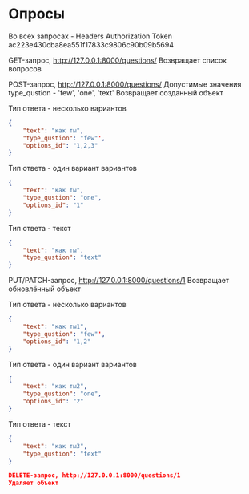 Опросы
===
Во всех запросах - Headers Authorization Token ac223e430cba8ea551f17833c9806c90b09b5694

GET-запрос, http://127.0.0.1:8000/questions/
Возвращает список вопросов

POST-запрос, http://127.0.0.1:8000/questions/
Допустимые значения type_qustion - 'few', 'one', 'text'
Возвращает созданный объект

Тип ответа - несколько вариантов
```json
{
    "text": "как ты",
    "type_qustion": "few"',
    "options_id": "1,2,3"
}
```
Тип ответа - один вариант вариантов
```json
{
    "text": "как ты",
    "type_qustion": "one",
    "options_id": "1"
}
```
Тип ответа - текст
```json
{
    "text": "как ты",
    "type_qustion": "text"
}
```

PUT/PATCH-запрос, http://127.0.0.1:8000/questions/1
Возвращает обновлённый объект

Тип ответа - несколько вариантов
```json
{
    "text": "как ты1",
    "type_qustion": "few"',
    "options_id": "1,2"
}
```
Тип ответа - один вариант вариантов
```json
{
    "text": "как ты2",
    "type_qustion": "one",
    "options_id": "2"
}
```
Тип ответа - текст
```json
{
    "text": "как ты3",
    "type_qustion": "text"
}

DELETE-запрос, http://127.0.0.1:8000/questions/1
Удаляет объект

